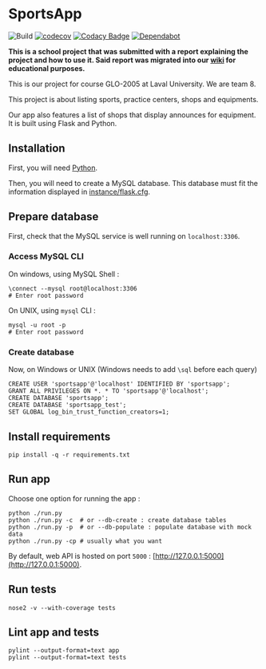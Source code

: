 # SportsApp

![Build](https://github.com/ExiledNarwal28/glo-2005-sportsapp/workflows/Build/badge.svg?branch=master)
[![codecov](https://codecov.io/gh/ExiledNarwal28/glo-2005-sportsapp/branch/master/graph/badge.svg?token=R9AKC1L5PE)](https://codecov.io/gh/ExiledNarwal28/glo-2005-sportsapp)
[![Codacy Badge](https://api.codacy.com/project/badge/Grade/c4e1b95d779e4c1083c8bb3e19d459da)](https://www.codacy.com?utm_source=github.com&amp;utm_medium=referral&amp;utm_content=ExiledNarwal28/glo-2005-sportsapp&amp;utm_campaign=Badge_Grade)
[![Dependabot](https://badgen.net/badge/Dependabot/enabled/green?icon=dependabot)](https://dependabot.com/)

**This is a school project that was submitted with a report explaining the project and how to use it. Said report was migrated into our [wiki](https://github.com/ExiledNarwal28/glo-2005-sportsapp/wiki) for educational purposes.**

This is our project for course GLO-2005 at Laval University. We are team 8.

This project is about listing sports, practice centers, shops and equipments.

Our app also features a list of shops that display announces for equipment. It is built using Flask and Python.

## Installation

First, you will need [Python](https://www.python.org/downloads/).

Then, you will need to create a MySQL database. This database must fit the information displayed in [instance/flask.cfg](instance/flask.cfg).

## Prepare database

First, check that the MySQL service is well running on `localhost:3306`.

### Access MySQL CLI
On windows, using MySQL Shell :

```shell script
\connect --mysql root@localhost:3306
# Enter root password
```

On UNIX, using `mysql` CLI : 

```shell script
mysql -u root -p
# Enter root password
```

### Create database
Now, on Windows or UNIX (Windows needs to add `\sql` before each query)

```mysql
CREATE USER 'sportsapp'@'localhost' IDENTIFIED BY 'sportsapp';
GRANT ALL PRIVILEGES ON *. * TO 'sportsapp'@'localhost';
CREATE DATABASE 'sportsapp';
CREATE DATABASE 'sportsapp_test';
SET GLOBAL log_bin_trust_function_creators=1;
```

## Install requirements

```shell script
pip install -q -r requirements.txt
```

## Run app

Choose one option for running the app : 

```shell script
python ./run.py
python ./run.py -c  # or --db-create : create database tables
python ./run.py -p  # or --db-populate : populate database with mock data
python ./run.py -cp # usually what you want
```

By default, web API is hosted on port `5000` : [http://127.0.0.1:5000](http://127.0.0.1:5000).

## Run tests

```shell script
nose2 -v --with-coverage tests
```

## Lint app and tests

```shell script
pylint --output-format=text app
pylint --output-format=text tests
```

